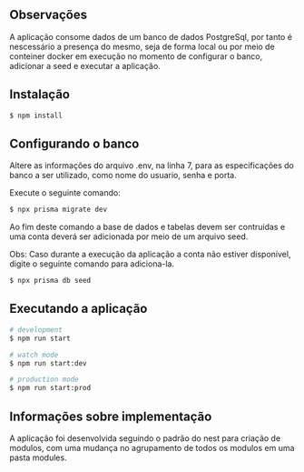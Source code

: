 ## Observações
  A aplicação consome dados de um banco de dados PostgreSql, por tanto é nescessário a presença do mesmo, seja de forma local ou por meio de conteiner docker em execução no momento de configurar o banco, adicionar a seed e executar a aplicação.
## Instalação

```bash
$ npm install
```

## Configurando o banco
Altere as informações do arquivo .env, na linha 7, para as especificações do banco a ser utilizado, como nome do usuario, senha e porta.

Execute o seguinte comando:
```bash
$ npx prisma migrate dev
```
Ao fim deste comando a base de dados e tabelas devem ser contruidas e uma conta deverá ser adicionada por meio de um arquivo seed.

Obs: Caso durante a execução da aplicação a conta não estiver disponível, digite o seguinte comando para adiciona-la.

```bash
$ npx prisma db seed
```
## Executando a aplicação

```bash
# development
$ npm run start

# watch mode
$ npm run start:dev

# production mode
$ npm run start:prod
```

## Informações sobre implementação

A aplicação foi desenvolvida seguindo o padrão do nest para criação de modulos, com uma mudança no agrupamento de todos os modulos em uma pasta modules.